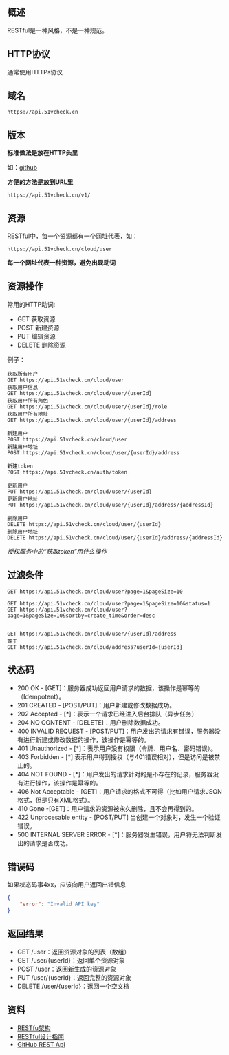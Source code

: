 
## 概述 ##
RESTful是一种风格，不是一种规范。

## HTTP协议 ##

通常使用HTTPs协议

## 域名 ##

```url
https://api.51vcheck.cn
```

## 版本 ##
**标准做法是放在HTTP头里**

如：[github](https://docs.github.com/cn/rest/overview/resources-in-the-rest-api)

**方便的方法是放到URL里**
```
https://api.51vcheck.cn/v1/
```

## 资源 ##
RESTful中，每一个资源都有一个网址代表，如：
```
https://api.51vcheck.cn/cloud/user

```

**每一个网址代表一种资源，避免出现动词**

## 资源操作 ##
常用的HTTP动词:
- GET 获取资源
- POST 新建资源
- PUT 编辑资源
- DELETE 删除资源
  
例子：
```
获取所有用户
GET https://api.51vcheck.cn/cloud/user
获取用户信息
GET https://api.51vcheck.cn/cloud/user/{userId}
获取用户所有角色
GET https://api.51vcheck.cn/cloud/user/{userId}/role
获取用户所有地址
GET https://api.51vcheck.cn/cloud/user/{userId}/address

新建用户
POST https://api.51vcheck.cn/cloud/user
新建用户地址
POST https://api.51vcheck.cn/cloud/user/{userId}/address

新建token
POST https://api.51vcheck.cn/auth/token

更新用户
PUT https://api.51vcheck.cn/cloud/user/{userId}
更新用户地址
PUT https://api.51vcheck.cn/cloud/user/{userId}/address/{addressId}

删除用户
DELETE https://api.51vcheck.cn/cloud/user/{userId}
删除用户地址
DELETE https://api.51vcheck.cn/cloud/user/{userId}/address/{addressId}
```

_授权服务中的“获取token”用什么操作_


## 过滤条件 ##

```
GET https://api.51vcheck.cn/cloud/user?page=1&pageSize=10

GET https://api.51vcheck.cn/cloud/user?page=1&pageSize=10&status=1
GET https://api.51vcheck.cn/cloud/user?page=1&pageSize=10&sortby=create_time&order=desc


GET https://api.51vcheck.cn/cloud/user/{userId}/address
等于
GET https://api.51vcheck.cn/cloud/address?userId={userId}

```

## 状态码 ##
- 200 OK - [GET]：服务器成功返回用户请求的数据，该操作是幂等的（Idempotent）。
- 201 CREATED - [POST/PUT]：用户新建或修改数据成功。
- 202 Accepted - [*]：表示一个请求已经进入后台排队（异步任务）
- 204 NO CONTENT - [DELETE]：用户删除数据成功。
- 400 INVALID REQUEST - [POST/PUT]：用户发出的请求有错误，服务器没有进行新建或修改数据的操作，该操作是幂等的。
- 401 Unauthorized - [*]：表示用户没有权限（令牌、用户名、密码错误）。
- 403 Forbidden - [*] 表示用户得到授权（与401错误相对），但是访问是被禁止的。
- 404 NOT FOUND - [*]：用户发出的请求针对的是不存在的记录，服务器没有进行操作，该操作是幂等的。
- 406 Not Acceptable - [GET]：用户请求的格式不可得（比如用户请求JSON格式，但是只有XML格式）。
- 410 Gone -[GET]：用户请求的资源被永久删除，且不会再得到的。
- 422 Unprocesable entity - [POST/PUT] 当创建一个对象时，发生一个验证错误。
- 500 INTERNAL SERVER ERROR - [*]：服务器发生错误，用户将无法判断发出的请求是否成功。

## 错误码 ##

如果状态码事4xx，应该向用户返回出错信息
```json
{
    "error": "Invalid API key"
}    
```

## 返回结果 ##
- GET /user：返回资源对象的列表（数组）
- GET /user/{userId}：返回单个资源对象
- POST /user：返回新生成的资源对象
- PUT /user/{userId}：返回完整的资源对象
- DELETE /user/{userId}：返回一个空文档


## 资料 ##
- [RESTfu架构](https://www.ruanyifeng.com/blog/2011/09/restful.html)
- [RESTful设计指南](https://www.ruanyifeng.com/blog/2014/05/restful_api.html)
- [GitHub REST Api](https://docs.github.com/cn/rest)